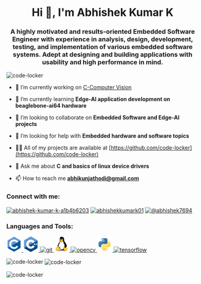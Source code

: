 <h1 align="center">Hi 👋, I'm Abhishek Kumar K</h1>
<h3 align="center">A highly motivated and results-oriented Embedded Software Engineer with experience in analysis, design, development, testing, and implementation of various embedded software systems. Adept at designing and building applications with usability and high performance in mind.</h3>

<p align="left"> <img src="https://komarev.com/ghpvc/?username=code-locker&label=Profile%20views&color=0e75b6&style=flat" alt="code-locker" /> </p>

- 🔭 I’m currently working on [C-Computer Vision](https://github.com/cryptoanalyzers2/timberjane)

- 🌱 I’m currently learning **Edge-AI application development on beaglebone-ai64 hardware**

- 👯 I’m looking to collaborate on **Embedded Software and Edge-AI projects**

- 🤝 I’m looking for help with **Embedded hardware and software topics**

- 👨‍💻 All of my projects are available at [https://github.com/code-locker](https://github.com/code-locker)

- 💬 Ask me about **C and basics of linux device drivers**

- 📫 How to reach me **abhikunjathodi@gmail.com**

<h3 align="left">Connect with me:</h3>
<p align="left">
<a href="https://linkedin.com/in/abhishek-kumar-k-a1b4b6203" target="blank"><img align="center" src="https://raw.githubusercontent.com/rahuldkjain/github-profile-readme-generator/master/src/images/icons/Social/linked-in-alt.svg" alt="abhishek-kumar-k-a1b4b6203" height="30" width="40" /></a>
<a href="https://www.hackerrank.com/abhishekkumark01" target="blank"><img align="center" src="https://raw.githubusercontent.com/rahuldkjain/github-profile-readme-generator/master/src/images/icons/Social/hackerrank.svg" alt="abhishekkumark01" height="30" width="40" /></a>
<a href="https://www.hackerearth.com/@abhishek7694" target="blank"><img align="center" src="https://raw.githubusercontent.com/rahuldkjain/github-profile-readme-generator/master/src/images/icons/Social/hackerearth.svg" alt="@abhishek7694" height="30" width="40" /></a>
</p>

<h3 align="left">Languages and Tools:</h3>
<p align="left"> <a href="https://www.cprogramming.com/" target="_blank" rel="noreferrer"> <img src="https://raw.githubusercontent.com/devicons/devicon/master/icons/c/c-original.svg" alt="c" width="40" height="40"/> </a> <a href="https://www.w3schools.com/cpp/" target="_blank" rel="noreferrer"> <img src="https://raw.githubusercontent.com/devicons/devicon/master/icons/cplusplus/cplusplus-original.svg" alt="cplusplus" width="40" height="40"/> </a> <a href="https://git-scm.com/" target="_blank" rel="noreferrer"> <img src="https://www.vectorlogo.zone/logos/git-scm/git-scm-icon.svg" alt="git" width="40" height="40"/> </a> <a href="https://www.linux.org/" target="_blank" rel="noreferrer"> <img src="https://raw.githubusercontent.com/devicons/devicon/master/icons/linux/linux-original.svg" alt="linux" width="40" height="40"/> </a> <a href="https://opencv.org/" target="_blank" rel="noreferrer"> <img src="https://www.vectorlogo.zone/logos/opencv/opencv-icon.svg" alt="opencv" width="40" height="40"/> </a> <a href="https://www.python.org" target="_blank" rel="noreferrer"> <img src="https://raw.githubusercontent.com/devicons/devicon/master/icons/python/python-original.svg" alt="python" width="40" height="40"/> </a> <a href="https://www.tensorflow.org" target="_blank" rel="noreferrer"> <img src="https://www.vectorlogo.zone/logos/tensorflow/tensorflow-icon.svg" alt="tensorflow" width="40" height="40"/> </a> </p>

<p><img align="left" src="https://github-readme-stats.vercel.app/api/top-langs?username=code-locker&show_icons=true&locale=en&layout=compact" alt="code-locker" /></p>

<p>&nbsp;<img align="center" src="https://github-readme-stats.vercel.app/api?username=code-locker&show_icons=true&locale=en" alt="code-locker" /></p>

<p><img align="center" src="https://github-readme-streak-stats.herokuapp.com/?user=code-locker&" alt="code-locker" /></p>
